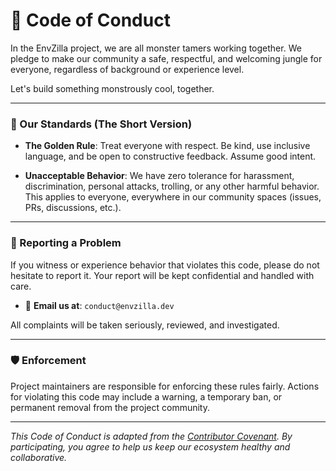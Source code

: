 # 🧭 Code of Conduct

In the EnvZilla project, we are all monster tamers working together. We pledge to make our community a safe, respectful, and welcoming jungle for everyone, regardless of background or experience level.

Let's build something monstrously cool, together.

---

### 🤝 Our Standards (The Short Version)

-   **The Golden Rule**: Treat everyone with respect. Be kind, use inclusive language, and be open to constructive feedback. Assume good intent.

-   **Unacceptable Behavior**: We have zero tolerance for harassment, discrimination, personal attacks, trolling, or any other harmful behavior. This applies to everyone, everywhere in our community spaces (issues, PRs, discussions, etc.).

---

### 🚨 Reporting a Problem

If you witness or experience behavior that violates this code, please do not hesitate to report it. Your report will be kept confidential and handled with care.

-   📧 **Email us at**: `conduct@envzilla.dev`

All complaints will be taken seriously, reviewed, and investigated.

---

### 🛡️ Enforcement

Project maintainers are responsible for enforcing these rules fairly. Actions for violating this code may include a warning, a temporary ban, or permanent removal from the project community.

---

*This Code of Conduct is adapted from the [Contributor Covenant](https.www.contributor-covenant.org). By participating, you agree to help us keep our ecosystem healthy and collaborative.*